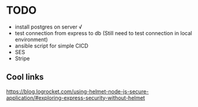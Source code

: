 # TODO

- install postgres on server √
- test connection from express to db (Still need to test connection in local environment)
- ansible script for simple CICD
- SES
- Stripe

## Cool links

https://blog.logrocket.com/using-helmet-node-js-secure-application/#exploring-express-security-without-helmet